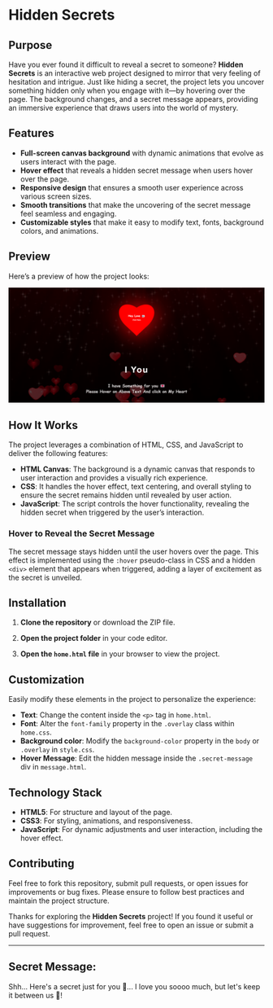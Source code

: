 # Hidden Secrets

## Purpose
Have you ever found it difficult to reveal a secret to someone? **Hidden Secrets** is an interactive web project designed to mirror that very feeling of hesitation and intrigue. Just like hiding a secret, the project lets you uncover something hidden only when you engage with it—by hovering over the page. The background changes, and a secret message appears, providing an immersive experience that draws users into the world of mystery. 

## Features
- **Full-screen canvas background** with dynamic animations that evolve as users interact with the page.
- **Hover effect** that reveals a hidden secret message when users hover over the page.
- **Responsive design** that ensures a smooth user experience across various screen sizes.
- **Smooth transitions** that make the uncovering of the secret message feel seamless and engaging.
- **Customizable styles** that make it easy to modify text, fonts, background colors, and animations.

## Preview
Here’s a preview of how the project looks:

![Hidden Secrets Preview](image.png) 

## How It Works
The project leverages a combination of HTML, CSS, and JavaScript to deliver the following features:

- **HTML Canvas**: The background is a dynamic canvas that responds to user interaction and provides a visually rich experience.
- **CSS**: It handles the hover effect, text centering, and overall styling to ensure the secret remains hidden until revealed by user action.
- **JavaScript**: The script controls the hover functionality, revealing the hidden secret when triggered by the user’s interaction.

### Hover to Reveal the Secret Message
The secret message stays hidden until the user hovers over the page. This effect is implemented using the `:hover` pseudo-class in CSS and a hidden `<div>` element that appears when triggered, adding a layer of excitement as the secret is unveiled.


## Installation

1. **Clone the repository** or download the ZIP file.

2. **Open the project folder** in your code editor.

3. **Open the `home.html` file** in your browser to view the project.

## Customization
Easily modify these elements in the project to personalize the experience:

- **Text**: Change the content inside the `<p>` tag in `home.html`.
- **Font**: Alter the `font-family` property in the `.overlay` class within `home.css`.
- **Background color**: Modify the `background-color` property in the `body` or `.overlay` in `style.css`.
- **Hover Message**: Edit the hidden message inside the `.secret-message` div in `message.html`.

## Technology Stack
- **HTML5**: For structure and layout of the page.
- **CSS3**: For styling, animations, and responsiveness.
- **JavaScript**: For dynamic adjustments and user interaction, including the hover effect.


## Contributing
Feel free to fork this repository, submit pull requests, or open issues for improvements or bug fixes. Please ensure to follow best practices and maintain the project structure.

Thanks for exploring the **Hidden Secrets** project! If you found it useful or have suggestions for improvement, feel free to open an issue or submit a pull request.

---

## **Secret Message**:
Shh... Here's a secret just for you 💌... I love you soooo much, but let's keep it between us 💞!

